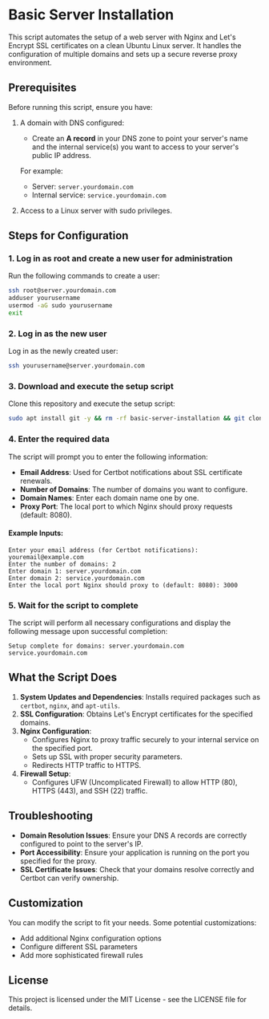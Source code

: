 # Basic Server Installation

This script automates the setup of a web server with Nginx and Let's Encrypt SSL certificates on a clean Ubuntu Linux server. It handles the configuration of multiple domains and sets up a secure reverse proxy environment.

## Prerequisites

Before running this script, ensure you have:

1. A domain with DNS configured:
   - Create an **A record** in your DNS zone to point your server's name and the internal service(s) you want to access to your server's public IP address.

   For example:
   - Server: `server.yourdomain.com`
   - Internal service: `service.yourdomain.com`

2. Access to a Linux server with sudo privileges.

## Steps for Configuration

### 1. Log in as root and create a new user for administration

Run the following commands to create a user:

```bash
ssh root@server.yourdomain.com
adduser yourusername
usermod -aG sudo yourusername
exit
```

### 2. Log in as the new user

Log in as the newly created user:

```bash
ssh yourusername@server.yourdomain.com
```

### 3. Download and execute the setup script

Clone this repository and execute the setup script:

```bash
sudo apt install git -y && rm -rf basic-server-installation && git clone https://github.com/yourusername/basic-server-installation.git && cd basic-server-installation && chmod +x server-setup.sh && ./server-setup.sh
```

### 4. Enter the required data

The script will prompt you to enter the following information:

- **Email Address**: Used for Certbot notifications about SSL certificate renewals.
- **Number of Domains**: The number of domains you want to configure.
- **Domain Names**: Enter each domain name one by one.
- **Proxy Port**: The local port to which Nginx should proxy requests (default: 8080).

#### Example Inputs:

```text
Enter your email address (for Certbot notifications): youremail@example.com
Enter the number of domains: 2
Enter domain 1: server.yourdomain.com
Enter domain 2: service.yourdomain.com
Enter the local port Nginx should proxy to (default: 8080): 3000
```

### 5. Wait for the script to complete

The script will perform all necessary configurations and display the following message upon successful completion:

```text
Setup complete for domains: server.yourdomain.com service.yourdomain.com
```

## What the Script Does

1. **System Updates and Dependencies**: Installs required packages such as `certbot`, `nginx`, and `apt-utils`.
2. **SSL Configuration**: Obtains Let's Encrypt certificates for the specified domains.
3. **Nginx Configuration**: 
   - Configures Nginx to proxy traffic securely to your internal service on the specified port.
   - Sets up SSL with proper security parameters.
   - Redirects HTTP traffic to HTTPS.
4. **Firewall Setup**:
   - Configures UFW (Uncomplicated Firewall) to allow HTTP (80), HTTPS (443), and SSH (22) traffic.

## Troubleshooting

- **Domain Resolution Issues**: Ensure your DNS A records are correctly configured to point to the server's IP.
- **Port Accessibility**: Ensure your application is running on the port you specified for the proxy.
- **SSL Certificate Issues**: Check that your domains resolve correctly and Certbot can verify ownership.

## Customization

You can modify the script to fit your needs. Some potential customizations:
- Add additional Nginx configuration options
- Configure different SSL parameters
- Add more sophisticated firewall rules

## License

This project is licensed under the MIT License - see the LICENSE file for details.
